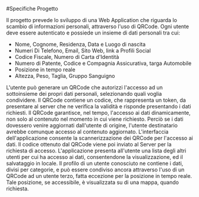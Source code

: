 #Specifiche Progetto

Il progetto prevede lo sviluppo di una Web Application che riguarda lo scambio di informazioni personali, attraverso l'uso di QRCode.
Ogni utente deve essere autenticato e possiede un insieme di dati personali tra cui:
* Nome, Cognome, Residenza, Data e Luogo di nascita 
* Numeri Di Telefono, Email, Sito Web, link a Profili Social 
* Codice Fiscale, Numero di Carta d'Identità
* Numero di Patente, Codice e Compagnia Assicurativa, targa Automobile
* Posizione in tempo reale
* Altezza, Peso, Taglia, Gruppo Sanguigno

L'utente può generare un QRCode che autorizzi l'accesso ad un sottoinsieme dei propri dati personali, selezionando quali voglia condividere. Il QRCode contiene un codice, che rappresenta un token, da presentare al server che ne verifica la validità e risponde presentando i dati richiesti. Il QRCode garantisce, nel tempo, l'accesso ai dati dinamicamente, non solo al contenuto nel momento in cui viene richiesto. Perciò se i dati dovessero venire aggiornati dall'utente di origine, l'utente destinatario avrebbe comunque accesso al contenuto aggiornato.
L'interfaccia dell'applicazione consente la scannerizzazione dei QRCode per l'accesso ai dati. Il codice ottenuto dal QRCode viene poi inviato al Server per la richiesta di accesso.
L'applicazione presenta all'utente una lista degli altri utenti per cui ha accesso ai dati, consentendone la visualizzazione, ed il salvataggio in locale.
Il profilo di un utente conosciuto ne contiene i dati, divisi per categorie, e può essere condiviso ancora attraverso l'uso di un QRCode ad un utente terzo, fatta eccezione per la posizione in tempo reale. Tale posizione, se accessibile, è visualizzata su di una mappa, quando richiesta. 


